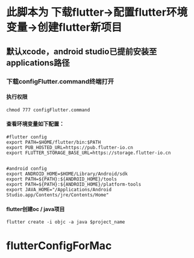 # 此脚本为 下载flutter->配置flutter环境变量->创建flutter新项目 
## 默认xcode，android studio已提前安装至applications路径
### 下载configFlutter.command终端打开
#### 执行权限
```
chmod 777 configFlutter.command
```
#### 查看环境变量如下配置：
```
#flutter config
export PATH=$HOME/flutter/bin:$PATH
export PUB_HOSTED_URL=https://pub.flutter-io.cn
export FLUTTER_STORAGE_BASE_URL=https://storage.flutter-io.cn


#android config
export ANDROID_HOME=$HOME/Library/Android/sdk
export PATH=${PATH}:${ANDROID_HOME}/tools
export PATH=${PATH}:${ANDROID_HOME}/platform-tools
export JAVA_HOME="/Applications/Android Studio.app/Contents/jre/Contents/Home"
```
#### flutter创建oc / java项目
```
flutter create -i objc -a java $project_name
```
# flutterConfigForMac
